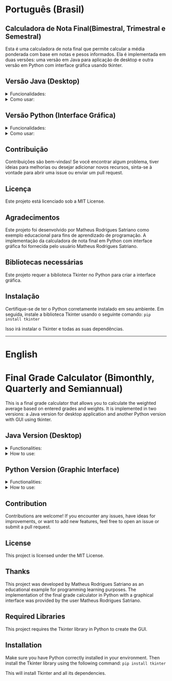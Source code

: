 # Português (Brasil)

## Calculadora de Nota Final(Bimestral, Trimestral e Semestral)
Esta é uma calculadora de nota final que permite calcular a média ponderada com base em notas e pesos informados. Ela é implementada em duas versões: uma versão em Java para aplicação de desktop e outra versão em Python com interface gráfica usando tkinter.

## Versão Java (Desktop)
<details>
<summary>Funcionalidades:</summary>

- Permite informar até 6 notas, juntamente com seus respectivos pesos.
- Calcula a média ponderada das notas, considerando os pesos informados.
- Exibe a nota final do semestre.

</details>

<details>
<summary>Como usar:</summary>

1. Certifique-se de ter o Java instalado em seu sistema.
2. Baixe ou copie este repositório.
3. Abra o projeto em uma IDE Java, como o Eclipse ou o IntelliJ.
4. Execute a classe Calculadora como um aplicativo Java.
5. A janela da calculadora será exibida, onde você pode preencher as notas e pesos desejados e clicar no botão "Calcular" para obter a nota final.

</details>

## Versão Python (Interface Gráfica)
<details>
<summary>Funcionalidades:</summary>

- Permite informar até 6 notas, juntamente com seus respectivos pesos.
- Calcula a média ponderada das notas, considerando os pesos informados.
- Exibe a nota final do semestre.

</details>

<details>
<summary>Como usar:</summary>

1. Certifique-se de ter o Python instalado em seu sistema.
2. Baixe ou copie este repositório.
3. Abra o arquivo calculadora.py em um editor de texto ou em uma IDE Python.
4. Execute o código Python.
5. A janela da calculadora será exibida, onde você pode preencher as notas e pesos desejados e clicar no botão "Calcular" para obter a nota final.

</details>

## Contribuição
Contribuições são bem-vindas! Se você encontrar algum problema, tiver ideias para melhorias ou desejar adicionar novos recursos, sinta-se à vontade para abrir uma issue ou enviar um pull request.

## Licença
Este projeto está licenciado sob a MIT License.

## Agradecimentos
Este projeto foi desenvolvido por Matheus Rodrigues Satriano como exemplo educacional para fins de aprendizado de programação.
A implementação da calculadora de nota final em Python com interface gráfica foi fornecida pelo usuário Matheus Rodrigues Satriano.

## Bibliotecas necessárias
Este projeto requer a biblioteca Tkinter no Python para criar a interface gráfica. 

## Instalação
Certifique-se de ter o Python corretamente instalado em seu ambiente. Em seguida, instale a biblioteca Tkinter usando o seguinte comando:
`pip install tkinter`

Isso irá instalar o Tkinter e todas as suas dependências.


______________________________________________________________________________________________________________________________


# English

# Final Grade Calculator (Bimonthly, Quarterly and Semiannual)

This is a final grade calculator that allows you to calculate the weighted average based on entered grades and weights. It is implemented in two versions: a Java version for desktop application and another Python version with GUI using tkinter.

## Java Version (Desktop)
<details>
<summary>Functionalities:</summary>

- Allows you to enter up to 6 notes, along with their respective weights.
- Calculates the weighted average of the grades, considering the informed weights.
- Displays the final grade for the semester.

</details>

<details>
<summary>How to use:</summary>

1. Make sure you have Java installed on your system.
2. Download or copy this repository.
3. Open the project in a Java IDE such as Eclipse or IntelliJ.
4. Run the Calculator class as a Java application.
5. The calculator window will appear where you can fill in the desired grades and weights and click the "Calculate" button to get the final grade.

</details>

## Python Version (Graphic Interface)
<details>
<summary>Functionalities:</summary>

- Allows you to enter up to 6 notes, along with their respective weights.
- Calculates the weighted average of the grades, considering the informed weights.
- Displays the final grade for the semester.

</details>

<details>
<summary>How to use:</summary>

1. Make sure you have Python installed on your system.
2. Download or copy this repository.
3. Open the calculator.py file in a text editor or a Python IDE.
4. Run the Python code.
5. The calculator window will appear where you can fill in the desired grades and weights and click the "Calculate" button to get the final grade.

</details>

## Contribution
Contributions are welcome! If you encounter any issues, have ideas for improvements, or want to add new features, feel free to open an issue or submit a pull request.

## License
This project is licensed under the MIT License.

## Thanks
This project was developed by Matheus Rodrigues Satriano as an educational example for programming learning purposes.
The implementation of the final grade calculator in Python with a graphical interface was provided by the user Matheus Rodrigues Satriano.

## Required Libraries
This project requires the Tkinter library in Python to create the GUI.

## Installation
Make sure you have Python correctly installed in your environment. Then install the Tkinter library using the following command:
`pip install tkinter`

This will install Tkinter and all its dependencies.


